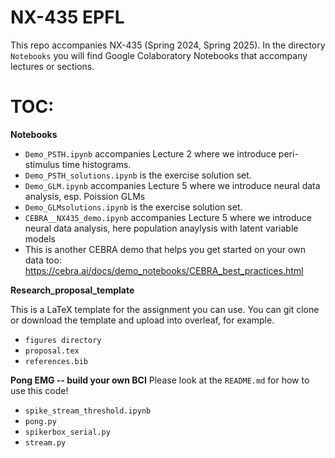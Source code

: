 # NX-435 EPFL

This repo accompanies NX-435 (Spring 2024, Spring 2025). In the directory `Notebooks` you will find Google Colaboratory Notebooks that accompany lectures or sections. 


# TOC:
**Notebooks**
- `Demo_PSTH.ipynb` accompanies Lecture 2 where we introduce peri-stimulus time histograms.
- `Demo_PSTH_solutions.ipynb` is the exercise solution set.
- `Demo_GLM.ipynb` accompanies Lecture 5 where we introduce neural data analysis, esp. Poission GLMs
- `Demo_GLMsolutions.ipynb` is the exercise solution set.
- `CEBRA__NX435_demo.ipynb` accompanies Lecture 5 where we introduce neural data analysis, here population anaylysis with latent variable models
- This is another CEBRA demo that helps you get started on your own data too: https://cebra.ai/docs/demo_notebooks/CEBRA_best_practices.html

**Research_proposal_template**

This is a LaTeX template for the assignment you can use. You can git clone or download the template and upload into overleaf, for example.
- `figures directory`
- `proposal.tex`
- `references.bib`

**Pong EMG -- build your own BCI**
Please look at the `README.md` for how to use this code!

- `spike_stream_threshold.ipynb`
- `pong.py`
- `spikerbox_serial.py`
- `stream.py`
